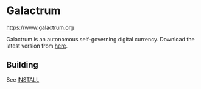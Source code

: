 Galactrum
=========

https://www.galactrum.org

Galactrum is an autonomous self-governing digital currency. Download the latest
version from [here](https://galactrum.org/#download).

Building
--------
See [INSTALL](INSTALL)


